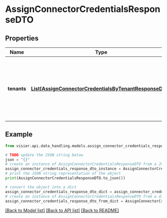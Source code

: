 # AssignConnectorCredentialsResponseDTO


## Properties

Name | Type | Description | Notes
------------ | ------------- | ------------- | -------------
**tenants** | [**List[AssignConnectorCredentialsByTenantResponseDTO]**](AssignConnectorCredentialsByTenantResponseDTO.md) | A list of objects representing the tenants and data connectors that were assigned connector credentials. | [optional] 

## Example

```python
from visier.api.data_handling.models.assign_connector_credentials_response_dto import AssignConnectorCredentialsResponseDTO

# TODO update the JSON string below
json = "{}"
# create an instance of AssignConnectorCredentialsResponseDTO from a JSON string
assign_connector_credentials_response_dto_instance = AssignConnectorCredentialsResponseDTO.from_json(json)
# print the JSON string representation of the object
print(AssignConnectorCredentialsResponseDTO.to_json())

# convert the object into a dict
assign_connector_credentials_response_dto_dict = assign_connector_credentials_response_dto_instance.to_dict()
# create an instance of AssignConnectorCredentialsResponseDTO from a dict
assign_connector_credentials_response_dto_from_dict = AssignConnectorCredentialsResponseDTO.from_dict(assign_connector_credentials_response_dto_dict)
```
[[Back to Model list]](../README.md#documentation-for-models) [[Back to API list]](../README.md#documentation-for-api-endpoints) [[Back to README]](../README.md)


